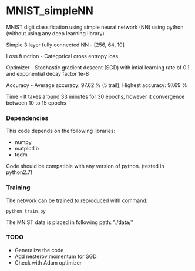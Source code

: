 # MNIST_simpleNN
MNIST digit classification using simple neural network (NN) using python (without using any deep learning library)

Simple 3 layer fully connected NN - [256, 64, 10]

Loss function - Categorical cross entropy loss

Optimizer - Stochastic gradient descent (SGD) with intial learning rate of 0.1 and exponential decay factor 1e-8

Accuracy - Average accuracy: 97.62 % (5 trail), Highest accuracy: 97.69 %

Time - It takes around 33 minutes for 30 epochs, however it convergence between 10 to 15 epochs

### Dependencies
This code depends on the following libraries:

- numpy
- matplotlib
- tqdm

Code should be compatible with any version of python. (tested in python2.7)

### Training

The network can be trained to reproduced with command:  
```
python train.py
```
The MNIST data is placed in following path: "./data/"

### TODO
- Generalize the code
- Add nesterov momentum for SGD
- Check with Adam optimizer
